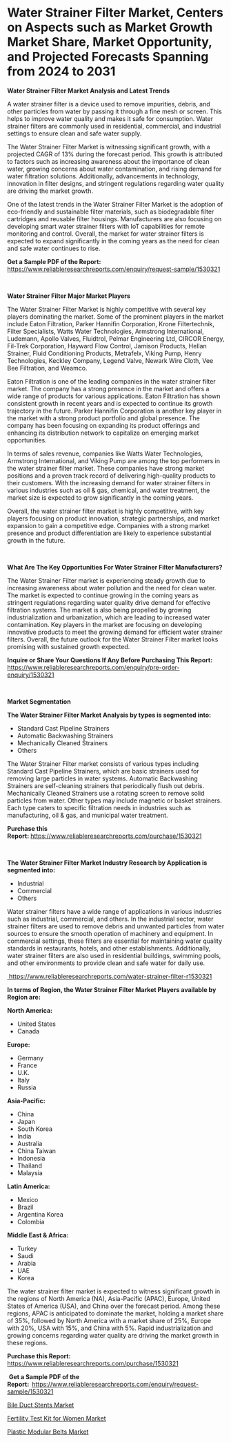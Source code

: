 <p><h1>Water Strainer Filter Market, Centers on Aspects such as Market Growth Market Share, Market Opportunity, and Projected Forecasts Spanning from 2024 to 2031</h1></p><p><strong>Water Strainer Filter Market Analysis and Latest Trends</strong></p>
<p><p>A water strainer filter is a device used to remove impurities, debris, and other particles from water by passing it through a fine mesh or screen. This helps to improve water quality and makes it safe for consumption. Water strainer filters are commonly used in residential, commercial, and industrial settings to ensure clean and safe water supply.</p><p>The Water Strainer Filter Market is witnessing significant growth, with a projected CAGR of 13% during the forecast period. This growth is attributed to factors such as increasing awareness about the importance of clean water, growing concerns about water contamination, and rising demand for water filtration solutions. Additionally, advancements in technology, innovation in filter designs, and stringent regulations regarding water quality are driving the market growth.</p><p>One of the latest trends in the Water Strainer Filter Market is the adoption of eco-friendly and sustainable filter materials, such as biodegradable filter cartridges and reusable filter housings. Manufacturers are also focusing on developing smart water strainer filters with IoT capabilities for remote monitoring and control. Overall, the market for water strainer filters is expected to expand significantly in the coming years as the need for clean and safe water continues to rise.</p></p>
<p><strong>Get a Sample PDF of the Report:&nbsp;</strong> <a href="https://www.reliableresearchreports.com/enquiry/request-sample/1530321">https://www.reliableresearchreports.com/enquiry/request-sample/1530321</a></p>
<p>&nbsp;</p>
<p><strong>Water Strainer Filter Major Market Players</strong></p>
<p><p>The Water Strainer Filter Market is highly competitive with several key players dominating the market. Some of the prominent players in the market include Eaton Filtration, Parker Hannifin Corporation, Krone Filtertechnik, Filter Specialists, Watts Water Technologies, Armstrong International, Ludemann, Apollo Valves, Fluidtrol, Pelmar Engineering Ltd, CIRCOR Energy, Fil-Trek Corporation, Hayward Flow Control, Jamison Products, Hellan Strainer, Fluid Conditioning Products, Metrafelx, Viking Pump, Henry Technologies, Keckley Company, Legend Valve, Newark Wire Cloth, Vee Bee Filtration, and Weamco.</p><p>Eaton Filtration is one of the leading companies in the water strainer filter market. The company has a strong presence in the market and offers a wide range of products for various applications. Eaton Filtration has shown consistent growth in recent years and is expected to continue its growth trajectory in the future. Parker Hannifin Corporation is another key player in the market with a strong product portfolio and global presence. The company has been focusing on expanding its product offerings and enhancing its distribution network to capitalize on emerging market opportunities.</p><p>In terms of sales revenue, companies like Watts Water Technologies, Armstrong International, and Viking Pump are among the top performers in the water strainer filter market. These companies have strong market positions and a proven track record of delivering high-quality products to their customers. With the increasing demand for water strainer filters in various industries such as oil & gas, chemical, and water treatment, the market size is expected to grow significantly in the coming years.</p><p>Overall, the water strainer filter market is highly competitive, with key players focusing on product innovation, strategic partnerships, and market expansion to gain a competitive edge. Companies with a strong market presence and product differentiation are likely to experience substantial growth in the future.</p></p>
<p>&nbsp;</p>
<p><strong>What Are The Key Opportunities For Water Strainer Filter Manufacturers?</strong></p>
<p><p>The Water Strainer Filter market is experiencing steady growth due to increasing awareness about water pollution and the need for clean water. The market is expected to continue growing in the coming years as stringent regulations regarding water quality drive demand for effective filtration systems. The market is also being propelled by growing industrialization and urbanization, which are leading to increased water contamination. Key players in the market are focusing on developing innovative products to meet the growing demand for efficient water strainer filters. Overall, the future outlook for the Water Strainer Filter market looks promising with sustained growth expected.</p></p>
<p><strong>Inquire or Share Your Questions If Any Before Purchasing This Report:</strong> <a href="https://www.reliableresearchreports.com/enquiry/pre-order-enquiry/1530321">https://www.reliableresearchreports.com/enquiry/pre-order-enquiry/1530321</a></p>
<p>&nbsp;</p>
<p><strong>Market Segmentation</strong></p>
<p><strong>The Water Strainer Filter Market Analysis by types is segmented into:</strong></p>
<p><ul><li>Standard Cast Pipeline Strainers</li><li>Automatic Backwashing Strainers</li><li>Mechanically Cleaned Strainers</li><li>Others</li></ul></p>
<p><p>The Water Strainer Filter market consists of various types including Standard Cast Pipeline Strainers, which are basic strainers used for removing large particles in water systems. Automatic Backwashing Strainers are self-cleaning strainers that periodically flush out debris. Mechanically Cleaned Strainers use a rotating screen to remove solid particles from water. Other types may include magnetic or basket strainers. Each type caters to specific filtration needs in industries such as manufacturing, oil & gas, and municipal water treatment.</p></p>
<p><strong>Purchase this Report:&nbsp;</strong><a href="https://www.reliableresearchreports.com/purchase/1530321">https://www.reliableresearchreports.com/purchase/1530321</a></p>
<p>&nbsp;</p>
<p><strong>The Water Strainer Filter Market Industry Research by Application is segmented into:</strong></p>
<p><ul><li>Industrial</li><li>Commercial</li><li>Others</li></ul></p>
<p><p>Water strainer filters have a wide range of applications in various industries such as industrial, commercial, and others. In the industrial sector, water strainer filters are used to remove debris and unwanted particles from water sources to ensure the smooth operation of machinery and equipment. In commercial settings, these filters are essential for maintaining water quality standards in restaurants, hotels, and other establishments. Additionally, water strainer filters are also used in residential buildings, swimming pools, and other environments to provide clean and safe water for daily use.</p></p>
<p><a href="https://www.reliableresearchreports.com/water-strainer-filter-r1530321">&nbsp;https://www.reliableresearchreports.com/water-strainer-filter-r1530321</a></p>
<p><strong>In terms of Region, the Water Strainer Filter Market Players available by Region are:</strong></p>
<p>
    <p> <strong> North America: </strong>
        <ul>
            <li>United States</li>
            <li>Canada</li>
        </ul>
        </p> 
    <p> <strong> Europe: </strong>
        <ul>
            <li>Germany</li>
            <li>France</li>
            <li>U.K.</li>
            <li>Italy</li>
            <li>Russia</li>
        </ul>
        </p> 
    <p> <strong> Asia-Pacific: </strong>
        <ul>
            <li>China</li>
            <li>Japan</li>
            <li>South Korea</li>
            <li>India</li>
            <li>Australia</li>
            <li>China Taiwan</li>
            <li>Indonesia</li>
            <li>Thailand</li>
            <li>Malaysia</li>
        </ul>
        </p> 
    <p> <strong> Latin America: </strong>
        <ul>
            <li>Mexico</li>
            <li>Brazil</li>
            <li>Argentina Korea</li>
            <li>Colombia</li>
        </ul>
        </p> 
    <p> <strong> Middle East & Africa: </strong>
        <ul>
            <li>Turkey</li>
            <li>Saudi</li>
            <li>Arabia</li>
            <li>UAE</li>
            <li>Korea</li>
        </ul>
    </p>
    </p>
<p><p>The water strainer filter market is expected to witness significant growth in the regions of North America (NA), Asia-Pacific (APAC), Europe, United States of America (USA), and China over the forecast period. Among these regions, APAC is anticipated to dominate the market, holding a market share of 35%, followed by North America with a market share of 25%, Europe with 20%, USA with 15%, and China with 5%. Rapid industrialization and growing concerns regarding water quality are driving the market growth in these regions.</p></p>
<p><strong>Purchase this Report: </strong><a href="https://www.reliableresearchreports.com/purchase/1530321">https://www.reliableresearchreports.com/purchase/1530321</a></p>
<p>&nbsp;<strong>Get a Sample PDF of the Report:&nbsp;&nbsp;</strong><a href="https://www.reliableresearchreports.com/enquiry/request-sample/1530321">https://www.reliableresearchreports.com/enquiry/request-sample/1530321</a></p>
<p><strong></strong></p>
<p><p><a href="https://www.linkedin.com/pulse/bile-duct-stentsnbspmarket-focuses-market-share-size-projected-dqq3e?trackingId=FflHGFAxnXyI1wrKxM1cjA%3D%3D">Bile Duct Stents Market</a></p><p><a href="https://www.linkedin.com/pulse/fertility-test-kit-women-market-trends-analysis-forecasted-8dcwe?trackingId=uiP5nXn32au%2FeYVqY9G5lA%3D%3D">Fertility Test Kit for Women Market</a></p><p><a href="https://www.linkedin.com/pulse/plastic-modular-belts-market-research-report-unlocks-analysis-wny1e?trackingId=27RD%2B1hY%2FAVmUyVs9rquUg%3D%3D">Plastic Modular Belts Market</a></p></p>
